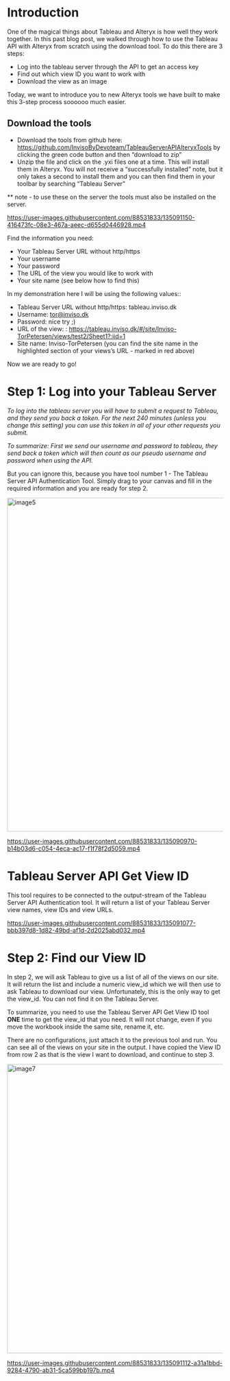 # Introduction

One of the magical things about Tableau and Alteryx is how well they work together. In this past blog post, we walked through how to use the Tableau API with Alteryx from scratch using the download tool. To do this there are 3 steps: 

* Log into the tableau server through the API to get an access key
* Find out which view ID you want to work with
* Download the view as an image

Today, we want to introduce you to new Alteryx tools we have built to make this 3-step process soooooo much easier.


## Download the tools
* Download the tools from github here: https://github.com/InvisoByDevoteam/TableauServerAPIAlteryxTools by clicking the green code button and then “download to zip”
* Unzip the file and click on the .yxi files one at a time. This will install them in Alteryx. You will not receive a “successfully installed” note, but it only takes a second to install them and you can then find them in your toolbar by searching “Tableau Server”

** note - to use these on the server the tools must also be installed on the server.

https://user-images.githubusercontent.com/88531833/135091150-416473fc-08e3-467a-aeec-d655d0446928.mp4


Find the information you need: 

* Your Tableau Server URL without http/https
* Your username
* Your password
* The URL of the view you would like to work with
* Your site name (see below how to find this)

 In my demonstration here I will be using the following values::
* Tableau Server URL without http/https: tableau.inviso.dk
* Username: tor@inviso.dk
* Password: nice try ;)
* URL of the view: : https://tableau.inviso.dk/#/site/Inviso-TorPetersen/views/test2/Sheet1?:iid=1
* Site name: Inviso-TorPetersen (you can find the site name in the highlighted section of your views’s URL - marked in red above)


Now we are ready to go! 



# Step 1: Log into your Tableau Server

*To log into the tableau server you will have to submit a request to Tableau, and they send you back a token. For the next 240 minutes (unless you change this     setting) you can use this token in all of your other requests you submit.*

*To summarize: First we send our username and password to tableau, they send back a token which will then count as our pseudo username and password when using     the API.*
 
But you can ignore this, because you have tool number 1 - The Tableau Server API Authentication Tool. Simply drag to your canvas and fill in the required information and you are ready for step 2. 

<img width="779" alt="image5" src="https://user-images.githubusercontent.com/88531833/135097976-ad29ee17-61d9-4f75-95f1-5811b47e7e47.png">


https://user-images.githubusercontent.com/88531833/135090970-b14b03d6-c054-4eca-ac17-f1f78f2d5059.mp4



# Tableau Server API Get View ID 

This tool requires to be connected to the output-stream of the Tableau Server API Authentication tool. It will return a list of your Tableau Server view names, view IDs and view URLs. 

https://user-images.githubusercontent.com/88531833/135091077-bbb397d8-1d82-49bd-af1d-2d2025abd032.mp4



# Step 2: Find our View ID


In step 2, we will ask Tableau to give us a list of all of the views on our site. It will return the list and include a numeric view_id which we will then use to ask Tableau to download our view. Unfortunately, this is the only way to get the view_id. You can not find it on the Tableau Server. 

To summarize, you need to use the Tableau Server API Get View ID tool **ONE** time to get the view_id that you need. It will not change, even if you move the workbook inside the same site, rename it, etc. 

There are no configurations, just attach it to the previous tool and run. You can see all of the views on your site in the output. I have copied the View ID from row 2 as that is the view I want to download, and continue to step 3.

<img width="675" alt="image7" src="https://user-images.githubusercontent.com/88531833/135098266-cd8e7434-84d0-4529-8a72-ed4be40e5b81.png">



https://user-images.githubusercontent.com/88531833/135091112-a31a1bbd-9284-4790-ab31-5ca599bb197b.mp4

